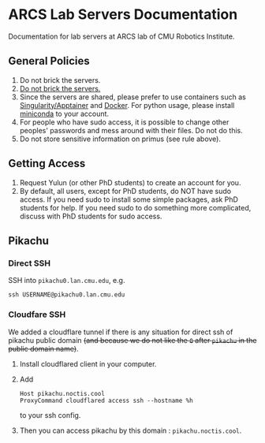# ARCS Lab Servers Documentation

Documentation for lab servers at ARCS lab of CMU Robotics Institute.

## General Policies

1. Do not brick the servers.
1. [Do not brick the servers.](https://www.youtube.com/watch?v=dC1yHLp9bWA&t=12)
1. Since the servers are shared, please prefer to use containers such as [Singularity/Apptainer](https://apptainer.org) and [Docker](https://www.docker.com/). For python usage, please install [miniconda](https://docs.conda.io/en/latest/miniconda.html) to your account.
1. For people who have sudo access, it is possible to change other peoples' passwords and mess around with their files. Do not do this.
1. Do not store sensitive information on primus (see rule above).

## Getting Access

1. Request Yulun (or other PhD students) to create an account for you.
1. By default, all users, except for PhD students, do NOT have sudo access. If you need sudo to install some simple packages, ask PhD students for help. If you need sudo to do something more complicated, discuss with PhD students for sudo access.

## Pikachu

### Direct SSH

SSH into `pikachu0.lan.cmu.edu`, e.g.

```
ssh USERNAME@pikachu0.lan.cmu.edu
```

### Cloudfare SSH

We added a cloudflare tunnel if there is any situation for direct ssh of pikachu public domain ~~(and because we do not like the `0` after `pikachu` in the public domain name)~~.

1. Install cloudflared client in your computer.
1. Add

   ```
   Host pikachu.noctis.cool
   ProxyCommand cloudflared access ssh --hostname %h
   ```

   to your ssh config.

1. Then you can access pikachu by this domain : `pikachu.noctis.cool`.
